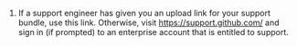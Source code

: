 1. If a support engineer has given you an upload link for your support bundle, use this link. Otherwise, visit https://support.github.com/ and sign in (if prompted) to an enterprise account that is entitled to support.
